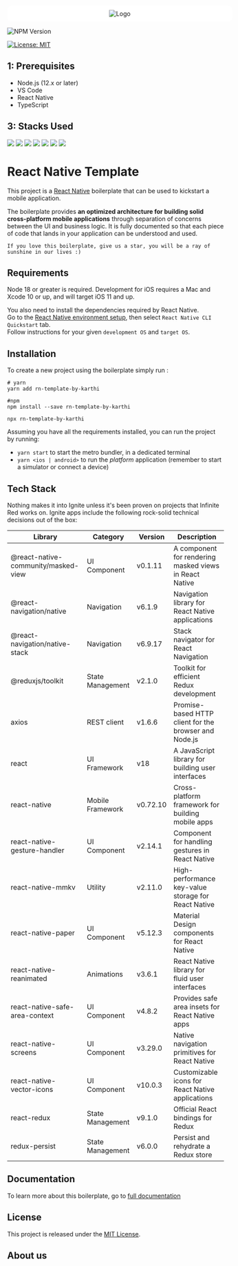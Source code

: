 <div align="center" style="background-color:#FFF;width:100%;padding:10px;margin-bottom:10px;border-radius:10px">
    <img src="https://mcro.tech/static/efa25805d3c7c3f67bf317cf27af3eb5/3bf79/react-native-banner-min.png" alt="Logo">
</div>

![NPM Version](https://img.shields.io/npm/v/rn-template-by-karthi)


[![License: MIT](https://img.shields.io/badge/License-MIT-green.svg)](https://opensource.org/licenses/MIT)

## 1: Prerequisites

- Node.js (12.x or later)
- VS Code
- React Native
- TypeScript

## 3: Stacks Used

![](https://img.shields.io/badge/Android-3DDC84?style=for-the-badge&logo=android&logoColor=white)
![](https://img.shields.io/badge/iOS-000000?style=for-the-badge&logo=ios&logoColor=white)
![](https://img.shields.io/badge/React_Native-blue?style=for-the-badge&logo=react&logoColor=61DAFB)
![](https://img.shields.io/badge/TypeScript-007ACC?style=for-the-badge&logo=typescript&logoColor=white)
![](https://img.shields.io/badge/prettier-1A2C34?style=for-the-badge&logo=prettier&logoColor=F7BA3E)
![](https://img.shields.io/badge/eslint-3A33D1?style=for-the-badge&logo=eslint&logoColor=white)
![](https://img.shields.io/badge/Node.js-43853D?style=for-the-badge&logo=node.js&logoColor=white)

# React Native Template

This project is a [React Native](https://facebook.github.io/react-native/) boilerplate that can be used to kickstart a mobile application.

The boilerplate provides **an optimized architecture for building solid cross-platform mobile applications** through separation of concerns between the UI and business logic. It is fully documented so that each piece of code that lands in your application can be understood and used.

```
If you love this boilerplate, give us a star, you will be a ray of sunshine in our lives :)
```

## Requirements

Node 18 or greater is required. Development for iOS requires a Mac and Xcode 10 or up, and will target iOS 11 and up.

You also need to install the dependencies required by React Native.  
Go to the [React Native environment setup](https://reactnative.dev/docs/environment-setup), then select `React Native CLI Quickstart` tab.  
Follow instructions for your given `development OS` and `target OS`.

## Installation

To create a new project using the boilerplate simply run :

```yarn
# yarn
yarn add rn-template-by-karthi

#npm
npm install --save rn-template-by-karthi

```

```yarn
npx rn-template-by-karthi
```

Assuming you have all the requirements installed, you can run the project by running:

- `yarn start` to start the metro bundler, in a dedicated terminal
- `yarn <ios | android>` to run the *platform* application (remember to start a simulator or connect a device)

## Tech Stack

Nothing makes it into Ignite unless it's been proven on projects that Infinite Red works on. Ignite apps include the following rock-solid technical decisions out of the box:

| Library                            | Category             | Version  | Description                                         |
| ---------------------------------- | --------------------| -------- | --------------------------------------------------- |
| @react-native-community/masked-view | UI Component         | v0.1.11  | A component for rendering masked views in React Native |
| @react-navigation/native           | Navigation           | v6.1.9   | Navigation library for React Native applications   |
| @react-navigation/native-stack     | Navigation           | v6.9.17  | Stack navigator for React Navigation               |
| @reduxjs/toolkit                   | State Management     | v2.1.0   | Toolkit for efficient Redux development            |
| axios                              | REST client          | v1.6.6   | Promise-based HTTP client for the browser and Node.js |
| react                              | UI Framework         | v18      | A JavaScript library for building user interfaces  |
| react-native                       | Mobile Framework     | v0.72.10 | Cross-platform framework for building mobile apps  |
| react-native-gesture-handler       | UI Component         | v2.14.1  | Component for handling gestures in React Native   |
| react-native-mmkv                  | Utility              | v2.11.0  | High-performance key-value storage for React Native |
| react-native-paper                 | UI Component         | v5.12.3  | Material Design components for React Native       |
| react-native-reanimated            | Animations           | v3.6.1   | React Native library for fluid user interfaces    |
| react-native-safe-area-context     | UI Component         | v4.8.2   | Provides safe area insets for React Native apps   |
| react-native-screens               | UI Component         | v3.29.0  | Native navigation primitives for React Native     |
| react-native-vector-icons          | UI Component         | v10.0.3  | Customizable icons for React Native applications |
| react-redux                        | State Management     | v9.1.0   | Official React bindings for Redux                 |
| redux-persist                      | State Management     | v6.0.0   | Persist and rehydrate a Redux store               |

## Documentation

To learn more about this boilerplate, go to [full documentation](https://KarthiKeyan05046.github.io/react-native-template)

## License

This project is released under the [MIT License](LICENSE).

## About us
